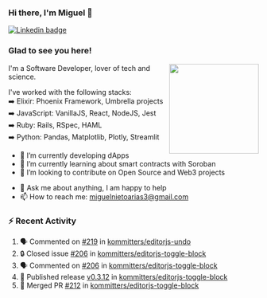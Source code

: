 ### Hi there, I'm Miguel 👋

<a href="https://linkedin.com/in/miguelnietoa/" target="_blank" rel="noopener noreferrer">
  <img src="https://img.shields.io/badge/-LinkedIn-0e76a8?style=flat-square&logo=Linkedin&logoColor=white" alt="Linkedin badge">
</a>
<!-- [![Website Badge](https://img.shields.io/badge/Website-3b5998?style=flat-square&logo=google-chrome&logoColor=white)](#notavailablenow#) 

<img src="https://i.imgur.com/tbrLrt5.gif" width=400 alt="Coding GIF" align="right"/>
-->


### Glad to see you here!
<a href="https://github.com/miguelnietoa"><img src="https://github-readme-stats-git-masterrstaa-rickstaa.vercel.app/api?username=miguelnietoa&show_icons=true&hide_border=true&count_private=true&include_all_commits=true&theme=tokyonight" height="180em" align="right"/></a>
I'm a Software Developer, lover of tech and science. 

I've worked with the following stacks:\
➡️ Elixir: Phoenix Framework, Umbrella projects\
➡️ JavaScript: VanillaJS, React, NodeJS, Jest\
➡️ Ruby: Rails, RSpec, HAML\
➡️ Python: Pandas, Matplotlib, Plotly, Streamlit

- 🔭 I’m currently developing dApps
- 🌱 I’m currently learning about smart contracts with Soroban
- 👯 I’m looking to contribute on Open Source and Web3 projects
<!-- 
- 😄 I just finished a Machine Learning course! 
- 🤔 I’m looking for help with ...
-->
- 💬 Ask me about anything, I am happy to help
- 📫 How to reach me: miguelnietoarias3@gmail.com


### ⚡ Recent Activity

<!--START_SECTION:activity-->
1. 🗣 Commented on [#219](https://github.com/kommitters/editorjs-undo/pull/219#issuecomment-1720159844) in [kommitters/editorjs-undo](https://github.com/kommitters/editorjs-undo)
2. 🔒 Closed issue [#206](https://github.com/kommitters/editorjs-toggle-block/issues/206) in [kommitters/editorjs-toggle-block](https://github.com/kommitters/editorjs-toggle-block)
3. 🗣 Commented on [#206](https://github.com/kommitters/editorjs-toggle-block/issues/206#issuecomment-1720080817) in [kommitters/editorjs-toggle-block](https://github.com/kommitters/editorjs-toggle-block)
4. 🚀 Published release [v0.3.12](https://github.com/kommitters/editorjs-toggle-block/releases/tag/v0.3.12) in [kommitters/editorjs-toggle-block](https://github.com/kommitters/editorjs-toggle-block)
5. 🎉 Merged PR [#212](https://github.com/kommitters/editorjs-toggle-block/pull/212) in [kommitters/editorjs-toggle-block](https://github.com/kommitters/editorjs-toggle-block)
<!--END_SECTION:activity-->
